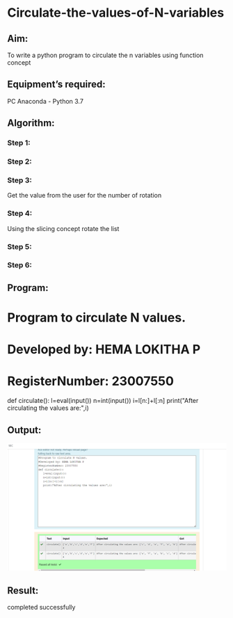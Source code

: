 # Circulate-the-values-of-N-variables
## Aim:
To write a python program to circulate the n variables using function concept
## Equipment’s required:
PC
Anaconda - Python 3.7
## Algorithm: 
### Step 1: 
### Step 2: 
### Step 3: 
Get the value from the user for the number of rotation
### Step 4: 
Using the slicing concept rotate the list

### Step 5: 
### Step 6: 
## Program:
# Program to circulate N values.
# Developed by: HEMA LOKITHA P
# RegisterNumber: 23007550
def circulate():
   l=eval(input())
   n=int(input())
   i=l[n:]+l[:n]
   print("After circulating the values are:",i)

## Output:
![output](circulating-1.png)


## Result:
completed successfully
